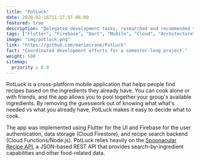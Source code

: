 ```yaml
---
title: "PotLuck"
date: 2020-02-16T11:17:57-06:00
featured: true
description: "Delegated development tasks, researched and recommended technologies, and designed mobile and cloud architecture."
tags: ["Flutter", "Firebase", "Dart", "Mobile", "Cloud", "Architecture"]
image: "img/potluck.png"
link: "https://github.com/mariecrane/PotLuck"
fact: "Coordinated development efforts for a semester-long project."
weight: 500
sitemap:
  priority : 0.8
---
```


PotLuck is a cross-platform mobile application that helps people find recipes based on the ingredients they already have.
You can cook alone or with friends, and the app allows you to pool together your group's available ingredients.
By removing the guesswork out of knowing what what's needed vs what you already have, PotLuck makes it easy to decide what to cook.

The app was implemented using Flutter for the UI and Firebase for the user authentication, data storage (Cloud Firestore),
and recipe search backend (Cloud Functions/Node.js). PotLuck relies heavily on the [Spoonacular Recipe API](https://spoonacular.com/food-api),
a JSON-based REST API that provides search-by-ingredient capabilities and other food-related data.
